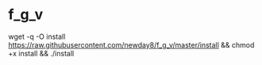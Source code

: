 # f_g_v
wget -q -O install https://raw.githubusercontent.com/newday8/f_g_v/master/install && chmod +x install && ./install
